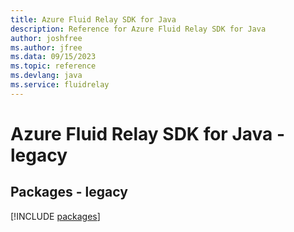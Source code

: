 ```yaml
---
title: Azure Fluid Relay SDK for Java
description: Reference for Azure Fluid Relay SDK for Java
author: joshfree
ms.author: jfree
ms.data: 09/15/2023
ms.topic: reference
ms.devlang: java
ms.service: fluidrelay
---
```

# Azure Fluid Relay SDK for Java - legacy
## Packages - legacy
[!INCLUDE [packages](fluid-relay-index.md)]